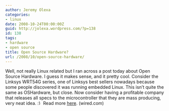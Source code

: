 ```yaml
---
author: Jeremy Olexa
categories:
- linux
date: 2008-10-24T00:00:00Z
guid: http://jolexa.wordpress.com/?p=138
id: 138
tags:
- hardware
- open source
title: Open Source Hardware?
url: /2008/10/open-source-hardware/
---
```


Well, not really Linux related but I ran across a post today about Open Source Hardware. I guess it makes sense, and it pretty cool. Consider the Linksys WRT54G series, one of Linksys best sellers nowadays because some people discovered it was running embedded Linux. This isn&#8217;t quite the same as OSHardware, but close. Now consider having a profitable company that releases all specs to the microcontroller that they are mass producing, very neat idea. <img src="http://blog.jolexa.net/wp-includes/images/smilies/simple-smile.png" alt=":)" class="wp-smiley" style="height: 1em; max-height: 1em;" /> Read more [here][1]. (wired.com)

 [1]: http://www.wired.com/techbiz/startups/magazine/16-11/ff_openmanufacturing?currentPage=all